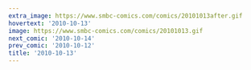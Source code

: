 ```yaml
---
extra_image: https://www.smbc-comics.com/comics/20101013after.gif
hovertext: '2010-10-13'
image: https://www.smbc-comics.com/comics/20101013.gif
next_comic: '2010-10-14'
prev_comic: '2010-10-12'
title: '2010-10-13'
---
```


